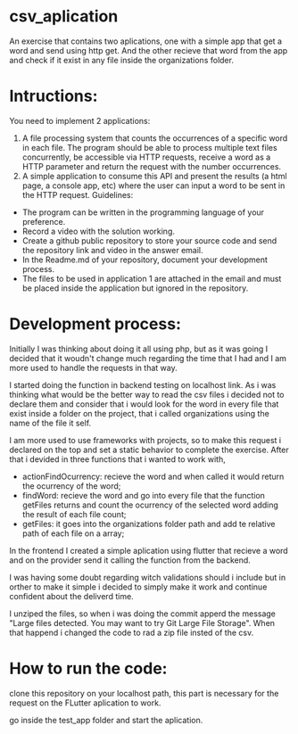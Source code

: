 # csv_aplication

An exercise that contains two aplications, one with a simple app that get a word and send using http get. 
And the other recieve that word from the app and check if it exist in any file inside the organizations folder.  

# Intructions:

You need to implement 2 applications:
1. A file processing system that counts the occurrences of a specific word in each file.
The program should be able to process multiple text files concurrently, be accessible
via HTTP requests, receive a word as a HTTP parameter and return the request with
the number occurrences.
2. A simple application to consume this API and present the results (a html page, a
console app, etc) where the user can input a word to be sent in the HTTP request.
Guidelines:
- The program can be written in the programming language of your preference.
- Record a video with the solution working.
- Create a github public repository to store your source code and send the repository
link and video in the answer email.
- In the Readme.md of your repository, document your development process.
- The files to be used in application 1 are attached in the email and must be placed
inside the application but ignored in the repository.

# Development process:

Initially I was thinking about doing it all using php, but as it was going I decided that it woudn't change much regarding the time that I had and I am more used to handle the requests in that way.

I started doing the function in backend testing on localhost link. As i was thinking what would be the better way to read the csv files i decided not to declare them and consider that i would look for the word in every file that exist inside a folder on the project, that i called organizations using the name of the file it self. 

I am more used to use frameworks with projects, so to make this request i declared on the top and set a static behavior to complete the exercise. After that i devided in three functions that i wanted to work with, 
* actionFindOcurrency: recieve the word and when called it would return the ocurrency of the word;
* findWord: recieve the word and go into every file that the function getFiles returns and count the ocurrency of the selected word adding the result of each file count;
* getFiles: it goes into the organizations folder path and add te relative path of each file on a array;

In the frontend I created a simple aplication using flutter that recieve a word and on the provider send it calling the function from the backend. 

I was having some doubt regarding witch validations should i include but in orther to make it simple i decided to simply make it work and continue confident about the deliverd time. 

I unziped the files, so when i was doing the commit apperd the message "Large files detected. You may want to try Git Large File Storage". When that happend i changed the code to rad a zip file insted of the csv.

# How to run the code:

clone this repository on your localhost path, this part is necessary for the request on the FLutter aplication to work. 

go inside the test_app folder and start the aplication. 